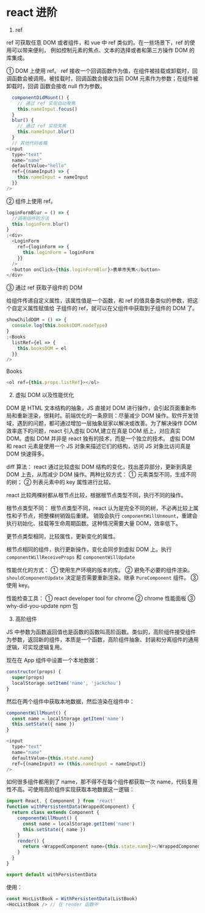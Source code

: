 # react 进阶

1. ref

ref 可获取任意 DOM 或者组件，和 vue 中 ref 类似的。在一些场景下，ref 的使用可以带来便利， 例如控制元素的焦点、文本的选择或者和第三方操作 DOM 的库集成。

① DOM 上使用 ref。
ref 接收一个回调函数作为值，在组件被挂载或卸载时，回调函数会被调用。被挂载时，回调函数会接收当前 DOM 元素作为参数；在组件被卸载时，回调 函数会接收 null 作为参数。

```js
  componentDidMount() {
    // 通过 ref 实现自动聚焦
    this.nameInput.focus()
  }
  blur() {
    // 通过 ref 实现失焦
    this.nameInput.blur()
  }
  // 其他代码省略
<input
  type="text"
  name="name"
  defaultValue="hello"
  ref={(nameInput) => {
    this.nameInput = nameInput
  }}
/>
```

② 组件上使用 ref。

```js
loginFormBlur = () => {
  //调用组件的方法
  this.loginForm.blur()
}
;<div>
  <LoginForm
    ref={loginForm => {
      this.loginForm = loginForm
    }}
  />
  <button onClick={this.loginFormBlur}>表单市失焦</button>
</div>
```

③ 通过 ref 获取子组件的 DOM

给组件传递自定义属性，该属性值是一个函数，和 ref 的值具备类似的参数，把这个自定义属性赋值给 子组件的 ref，就可以在父组件中获取到子组件的 DOM 了。

```js
showChildDOM = () => {
  console.log(this.booksDOM.nodeType)
}
;<Books
  listRef={el => {
    this.booksDOM = el
  }}
/>
```

Books

```js
<ol ref={this.props.listRef}></ol>
```

2. 虚拟 DOM 以及性能优化

DOM 是 HTML 文本结构的抽象，JS 直接对 DOM 进行操作，会引起页面重新布局和重新渲染，很耗时。前端优化的一条原则：尽量减少 DOM 操作。软件开发领域，遇到的问题，都可通过增加一层抽象层家以解决或改善。为了解决操作 DOM 效率底下的问题，react 引入虚拟 DOM,建立在真是 DOM 纸上，对应真实 DOM。虚拟 DOM 并非是 react 独有的技术，而是一个独立的技术。
虚拟 DOM 和 react 元素是使用一个 JS 对象来描述它们的结构，访问 JS 对象比访问真是 DOM 快速得多。

diff 算法：
react 通过比较虚拟 DOM 结构的变化，找出差异部分，更新到真是 DOM 上去，从而减少 DOM 操作。两种比较方式：
① 元素类型不同，生成不同的树；
② 列表元素中的 key 属性进行比较。

react 比较两棵树都从根节点比较，根据根节点类型不同，执行不同的操作。

根节点类型不同：
根节点类型不同，react 认为是完全不同的树，不必再比较上属性和子节点，把整棵树销毁后重建。
销毁会执行 `componentWillUnmount`，重建会执行初始化、挂载等生命周期函数。这种情况需要大量 DOM，效率低下。

更节点类型相同，比较属性，更新变化的属性。

根节点相同的组件，执行更新操作，变化会同步到虚拟 DOM 上。执行 `componentWillReceiveProps` 和 `componentWillUpdate`

性能优化的方式：
① 使用生产环境的版本的库。
② 避免不必要的组件渲染。`shouldComponentUpdate` 决定是否需要重新渲染。继承 `PureComponent` 组件。
③ 使用 key。

性能检查工具：
① react developer tool for chrome
② chrome 性能面板
③ why-did-you-update npm 包

3. 高阶组件

JS 中参数为函数返回值也是函数的函数叫高阶函数。类似的，高阶组件接受组件为参数，返回新的组件，本质是一个函数，高阶组件抽象、封装和分离组件的通用逻辑，可实现逻辑复用。

现在在 App 组件中设置一个本地数据：

```js
constructor(props) {
  super(props)
  localStorage.setItem('name', 'jackchou')
}
```

然后在两个组件中获取本地数据，然后渲染在组件中：

```js
componentWillMount() {
  const name = localStorage.getItem('name')
  this.setState({ name })
}

<input
  type="text"
  name="name"
  defaultValue={this.state.name}
  ref={(nameInput) => (this.nameInput = nameInput)}
/>
```

如何很多组件都用到了 name，那不得不在每个组件都获取一次 name，代码复用性不高。可使用高阶组件实现获取本地数据这一逻辑：

```js
import React, { Component } from 'react'
function withPersistentData(WrappedComponent) {
  return class extends Component {
    componentWillMount() {
      const name = localStorage.getItem('name')
      this.setState({ name })
    }
    render() {
      return <WrappedComponent name={this.state.name}></WrappedComponent>
    }
  }
}

export default withPersistentData
```

使用：

```js
const HocListBook = WithPersistentData(ListBook)
<HocListBook /> // 在 render 函数中
```
